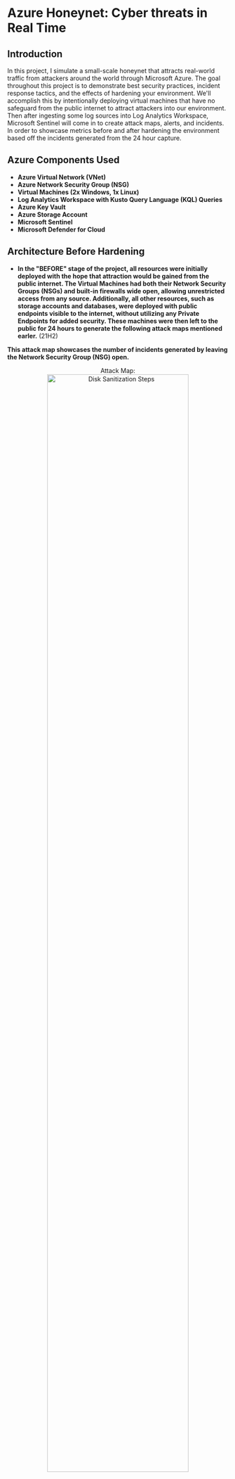 <h1>Azure Honeynet: Cyber threats in Real Time</h1>



<h2>Introduction</h2>
In this project, I simulate a small-scale honeynet that attracts real-world traffic from attackers around the world through Microsoft Azure. The goal throughout this project is to demonstrate best security practices, incident response tactics, and the effects of hardening your environment. We'll accomplish this by intentionally deploying virtual machines that have no safeguard from the public internet to attract attackers into our environment. Then after ingesting some log sources into Log Analytics Workspace, Microsoft Sentinel will come in to create attack maps, alerts, and incidents. In order to showcase metrics before and after hardening the environment based off the incidents generated from the 24 hour capture.
<br />


<h2>Azure Components Used</h2>

- <b>Azure Virtual Network (VNet)</b> 
- <b>Azure Network Security Group (NSG)</b>
- <b>Virtual Machines (2x Windows, 1x Linux)</b>
- <b>Log Analytics Workspace with Kusto Query Language (KQL) Queries</b>
- <b>Azure Key Vault</b>
- <b>Azure Storage Account</b>
- <b>Microsoft Sentinel</b>
- <b>Microsoft Defender for Cloud</b>

<h2>Architecture Before Hardening </h2>

- <b>In the "BEFORE" stage of the project, all resources were initially deployed with the hope that attraction would be gained from the public internet. The Virtual Machines had both their Network Security Groups (NSGs) and built-in firewalls wide open, allowing unrestricted access from any source. Additionally, all other resources, such as storage accounts and databases, were deployed with public endpoints visible to the internet, without utilizing any Private Endpoints for added security. These machines were then left to the public for 24 hours to generate the following attack maps mentioned earler.</b> (21H2)

<b>This attack map showcases the number of incidents generated by leaving the Network Security Group (NSG) open.</b> 


<p align="center">
Attack Map: <br/>
 
<img src="https://i.imgur.com/PN0ArE4.png" height="80%" width="80%" alt="Disk Sanitization Steps"/>
<br />
<br />
This attack map highlights the incidents for syslog authentication failures experienced by the Linux server.:  <br/>
<img src="https://i.imgur.com/N8rio0r.png" height="80%" width="80%" alt="Disk Sanitization Steps"/>
<br />
<br />
This attack map showcases RDP and SMB failures against the Window machine: <br/>
<img src="https://i.imgur.com/izaypM0.png" height="80%" width="80%" alt="Disk Sanitization Steps"/>
<br />
<br />
This attack map showcases failures against the MSSQL server.:  <br/>
<img src="https://i.imgur.com/OD1TipR.png" height="80%" width="80%" alt="Disk Sanitization Steps"/>
<br />
<br />
<h2>After Hardening Measures and Security Controls</h2>
<b>In the "AFTER" stage, based off the incidents created from the "Before" 24 hour capture, I implemented hardening measures and security controls to improve the environment's security from attackers.
These improvements included:</b>

- <b>Network Security Groups (NSGs): I hardened the NSGs by only allowing my own public IP address to come thrugh otherwise all other traffic would be blocked by the new parameteres created.</b>
- <b>Built-in Firewalls: In my virtual machines I configured the built-in firewalls so that it would deny access from unauthorized users.</b>
- <b>Private Endpoints: For other Azure resources, I replaced the public endpoints with Private Endpoints. This ensured that access to sensitive resources, such as storage accounts and databases, was limited to only the virtual network.</b> 

<h2>Metrics Before Hardening / Security Controls</h2>

<b>The following table shows the metrics we measured in our insecure environment for 24 hours:</b> 

<b>Start Time 2023-11-10 09:15 AM</b> 

<b>Start Time 2023-11-11 09:30 AM:</b> 



Wait for process to complete (may take some time):  <br/>
<img src="https://i.imgur.com/JL945Ga.png" height="80%" width="80%" alt="Disk Sanitization Steps"/>
<br />
<br />
Sanitization complete:  <br/>
<img src="https://i.imgur.com/K71yaM2.png" height="80%" width="80%" alt="Disk Sanitization Steps"/>
<br />
<br />
Observe the wiped disk:  <br/>
<img src="https://i.imgur.com/AeZkvFQ.png" height="80%" width="80%" alt="Disk Sanitization Steps"/>
</p>

<!--
 ```diff
- text in red
+ text in green
! text in orange
# text in gray
@@ text in purple (and bold)@@
```
--!>
